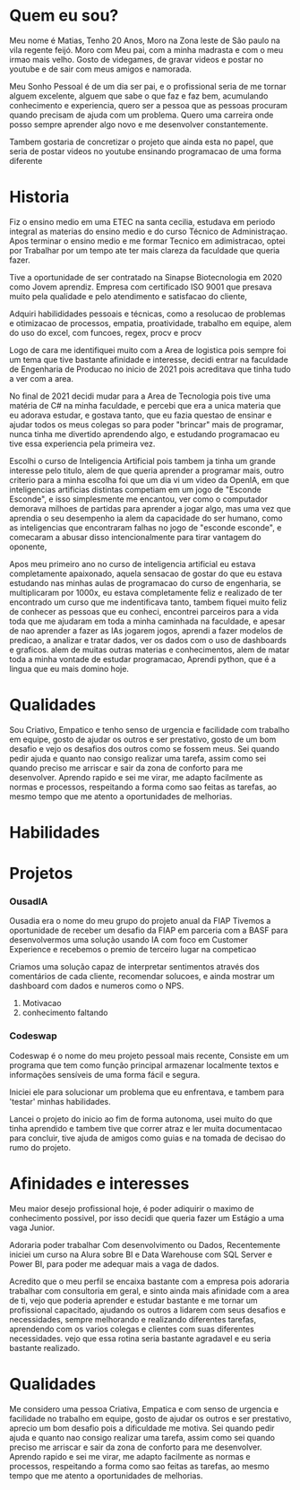 # Quem eu sou?

Meu nome é Matias, Tenho 20 Anos, Moro na Zona leste de São paulo na vila regente feijó.
Moro com Meu pai, com a minha madrasta e com o meu irmao mais velho.
Gosto de videgames, de gravar videos e postar no youtube e de sair com meus amigos e namorada.

Meu Sonho Pessoal é de um dia ser pai, e o profissional seria de me tornar alguem excelente, alguem que sabe o que faz e faz bem, acumulando conhecimento e experiencia, quero ser a pessoa que as pessoas procuram quando precisam de ajuda com um problema. Quero uma carreira onde posso sempre aprender algo novo e me desenvolver constantemente.

Tambem gostaria de concretizar o projeto que ainda esta no papel, que seria de postar videos no youtube ensinando programacao de uma forma diferente

# Historia

Fiz o ensino medio em uma ETEC na santa cecilia, estudava em periodo integral as materias do ensino medio e do curso Técnico de Administraçao.
Apos terminar o ensino medio e me formar Tecnico em adimistracao, optei por Trabalhar por um tempo ate ter mais clareza da faculdade que queria fazer.

Tive a oportunidade de ser contratado na Sinapse Biotecnologia em 2020 como Jovem aprendiz.
Empresa com certificado ISO 9001 que presava muito pela qualidade e pelo atendimento e satisfacao do cliente,

Adquiri habilididades pessoais e técnicas, como a resolucao de problemas e otimizacao de processos, empatia, proatividade, trabalho em equipe, alem do uso do excel, com funcoes, regex, procv e procv

Logo de cara me identifiquei muito com a Area de logistica pois sempre foi um tema que tive bastante afinidade e interesse, decidi entrar na faculdade de Engenharia de Producao no inicio de 2021 pois acreditava que tinha tudo a ver com a area.

No final de 2021 decidi mudar para a Area de Tecnologia pois tive uma matéria de C# na minha faculdade, e percebi que era a unica materia que eu adorava estudar, e gostava tanto, que eu fazia questao de ensinar e ajudar todos os meus colegas so para poder "brincar" mais de programar, nunca tinha me divertido aprendendo algo, e estudando programacao eu tive essa experiencia pela primeira vez.
 
Escolhi o curso de Inteligencia Artificial pois tambem ja tinha um grande interesse pelo titulo, alem de que queria aprender a programar mais, outro criterio para a minha escolha foi que um dia vi um video da OpenIA, em que inteligencias artificias distintas competiam em um jogo de "Esconde Esconde", e isso simplesmente me encantou, ver como o computador demorava milhoes de partidas para aprender a jogar algo, mas uma vez que aprendia o seu desempenho ia alem da capacidade do ser humano, como as inteligencias que encontraram falhas no jogo de "esconde esconde", e comecaram a abusar disso intencionalmente para tirar vantagem do oponente,

 
Apos meu primeiro ano no curso de inteligencia artificial eu estava completamente apaixonado, aquela sensacao de gostar do que eu estava estudando nas minhas aulas de programacao do curso de engenharia, se multiplicaram por 1000x, eu estava completamente feliz e realizado de ter encontrado um curso que me indentificava tanto, tambem fiquei muito feliz de conhecer as pessoas que eu conheci, encontrei parceiros para a vida toda que me ajudaram em toda a minha caminhada na faculdade, e apesar de nao aprender a fazer as IAs jogarem jogos, aprendi a fazer modelos de predicao, a analizar e tratar dados, ver os dados com o uso de dashboards e graficos. alem de muitas outras materias e conhecimentos, alem de matar toda a minha vontade de estudar programacao, Aprendi python, que é a lingua que eu mais domino hoje.

# Qualidades


Sou Criativo, Empatico e tenho senso de urgencia e facilidade com trabalho em equipe, gosto de ajudar os outros e ser prestativo, gosto de um bom desafio e vejo os desafios dos outros como se fossem meus. Sei quando pedir ajuda e quanto nao consigo realizar uma tarefa, assim como sei quando preciso me arriscar e sair da zona de conforto para me desenvolver. Aprendo rapido e sei me virar, me adapto facilmente as normas e processos, respeitando a forma como sao feitas as tarefas, ao mesmo tempo que me atento a oportunidades de melhorias.

# Habilidades


# Projetos

### OusadIA

Ousadia era o nome do meu grupo do projeto anual da FIAP
Tivemos a oportunidade de receber um desafio da FIAP em parceria com a BASF para desenvolvermos uma solução usando IA com foco em Customer Experience e recebemos o premio de terceiro lugar na competicao

Criamos uma solução capaz de interpretar sentimentos através dos comentários de cada cliente, recomendar solucoes, e ainda mostrar um dashboard com dados e numeros como o NPS. 

1. Motivacao
2. conhecimento faltando

### Codeswap

Codeswap é o nome do meu projeto pessoal mais recente, Consiste em um programa que tem como função principal armazenar localmente textos e informações sensíveis de uma forma fácil e segura.

Iniciei ele para solucionar um problema que eu enfrentava, e tambem para 'testar' minhas habilidades.

Lancei o projeto do inicio ao fim de forma autonoma, usei muito do que tinha aprendido e tambem tive que correr atraz e ler muita documentacao para concluir, tive ajuda de amigos como guias e na tomada de decisao do rumo do projeto.


# Afinidades e interesses

Meu maior desejo profissional hoje, é poder adiquirir o maximo de conhecimento possivel, por isso decidi que queria fazer um Estágio a uma vaga Junior.

Adoraria poder trabalhar Com desenvolvimento ou Dados, Recentemente iniciei um curso na Alura sobre BI e Data Warehouse com SQL Server e Power BI, para poder me adequar mais a vaga de dados. 

Acredito que o meu perfil se encaixa bastante com a empresa pois adoraria trabalhar com consultoria em geral, e sinto ainda mais afinidade com a area de ti, vejo que poderia aprender e estudar bastante e me tornar um profissional capacitado, ajudando os outros a lidarem com seus desafios e necessidades, sempre melhorando e realizando diferentes tarefas, aprendendo com os varios colegas e clientes com suas diferentes necessidades. vejo que essa rotina seria bastante agradavel e eu seria bastante realizado.




# Qualidades

Me considero uma pessoa Criativa, Empatica e com senso de urgencia e facilidade no trabalho em equipe, gosto de ajudar os outros e ser prestativo, aprecio um bom desafio pois a dificuldade me motiva. Sei quando pedir ajuda e quanto nao consigo realizar uma tarefa, assim como sei quando preciso me arriscar e sair da zona de conforto para me desenvolver. Aprendo rapido e sei me virar, me adapto facilmente as normas e processos, respeitando a forma como sao feitas as tarefas, ao mesmo tempo que me atento a oportunidades de melhorias.
